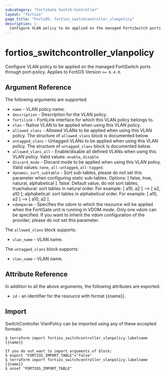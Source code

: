 ```yaml
---
subcategory: "FortiGate Switch-Controller"
layout: "fortios"
page_title: "FortiOS: fortios_switchcontroller_vlanpolicy"
description: |-
  Configure VLAN policy to be applied on the managed FortiSwitch ports through port-policy.
---
```


# fortios_switchcontroller_vlanpolicy
Configure VLAN policy to be applied on the managed FortiSwitch ports through port-policy. Applies to FortiOS Version `>= 6.4.0`.

## Argument Reference

The following arguments are supported:

* `name` - VLAN policy name.
* `description` - Description for the VLAN policy.
* `fortilink` - FortiLink interface for which this VLAN policy belongs to.
* `vlan` - Native VLAN to be applied when using this VLAN policy.
* `allowed_vlans` - Allowed VLANs to be applied when using this VLAN policy. The structure of `allowed_vlans` block is documented below.
* `untagged_vlans` - Untagged VLANs to be applied when using this VLAN policy. The structure of `untagged_vlans` block is documented below.
* `allowed_vlans_all` - Enable/disable all defined VLANs when using this VLAN policy. Valid values: `enable`, `disable`.
* `discard_mode` - Discard mode to be applied when using this VLAN policy. Valid values: `none`, `all-untagged`, `all-tagged`.
* `dynamic_sort_subtable` - Sort sub-tables, please do not set this parameter when configuring static sub-tables. Options: [ false, true, natural, alphabetical ]. false: Default value, do not sort tables; true/natural: sort tables in natural order. For example: [ a10, a2 ] --> [ a2, a10 ]; alphabetical: sort tables in alphabetical order. For example: [ a10, a2 ] --> [ a10, a2 ].
* `vdomparam` - Specifies the vdom to which the resource will be applied when the FortiGate unit is running in VDOM mode. Only one vdom can be specified. If you want to inherit the vdom configuration of the provider, please do not set this parameter.

The `allowed_vlans` block supports:

* `vlan_name` - VLAN name.

The `untagged_vlans` block supports:

* `vlan_name` - VLAN name.


## Attribute Reference

In addition to all the above arguments, the following attributes are exported:
* `id` - an identifier for the resource with format {{name}}.

## Import

SwitchController VlanPolicy can be imported using any of these accepted formats:
```
$ terraform import fortios_switchcontroller_vlanpolicy.labelname {{name}}

If you do not want to import arguments of block:
$ export "FORTIOS_IMPORT_TABLE"="false"
$ terraform import fortios_switchcontroller_vlanpolicy.labelname {{name}}
$ unset "FORTIOS_IMPORT_TABLE"
```
